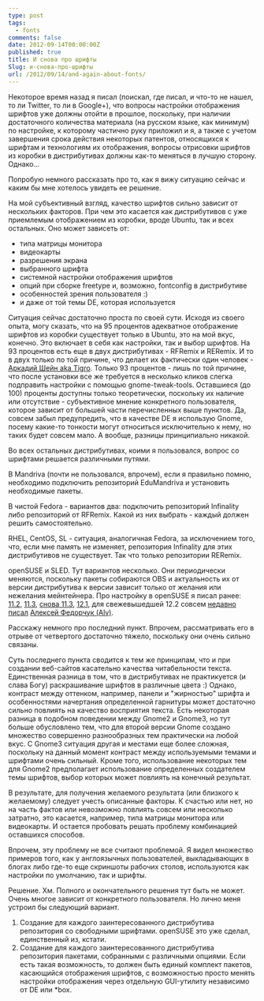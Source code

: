 ```yaml
---
type: post
tags:
  - fonts
comments: false
date: 2012-09-14T00:00:00Z
published: true
title: И снова про шрифты
Slug: и-снова-про-шрифты
url: /2012/09/14/and-again-about-fonts/
---
```


Некоторое время назад я писал (поискал, где писал, и что-то не нашел, то ли Twitter, то ли в Google+), что вопросы настройки отображения шрифтов уже должны отойти в прошлое, поскольку, при наличии достаточного количества материала (на русском языке, как минимум) по настройке, к которому частично руку приложил и я, а также с учетом завершения срока действия некоторых патентов, относящихся к шрифтам и технологиям их отображения, вопросы отрисовки шрифтов из коробки в дистрибутивах должны как-то меняться в лучшую сторону. Однако...

Попробую немного рассказать про то, как я вижу ситуацию сейчас и каким бы мне хотелось увидеть ее решение.

На мой субъективный взгляд, качество шрифтов сильно зависит от нескольких факторов. При чем это касается как дистрибутивов с уже приемлемым отображением из коробки, вроде Ubuntu, так и всех остальных. Оно может зависеть от:

- типа матрицы монитора
- видеокарты
- разрешения экрана
- выбранного шрифта
- системной настройки отображения шрифтов
- опций при сборке freetype и, возможно, fontconfig в дистрибутиве
- особенностей зрения пользователя :)
- и даже от той темы DE, которая используется

Ситуация сейчас достаточно проста по своей сути. Исходя из своего опыта, могу сказать, что на 95 процентов адекватное отображение шрифтов из коробки существует только в Ubuntu, это на мой вкус, конечно. Это включает в себя как настройки, так и выбор шрифтов. На 93 процентов есть еще в двух дистрибутивах - RFRemix и RERemix. И то в двух только по той причине, что делает их фактически один человек - [Аркадий Шейн aka Tigro][8]. Только 93 процентов - лишь по той причине, что после установки все же требуется в несколько кликов слегка подправить настройки с помощью gnome-tweak-tools. Оставшиеся (до 100) проценты доступны только теоретически, поскольку их наличие или отсутствие - субъективное мнение конкретного пользователя, которое зависит от большей части перечисленных выше пунктов. Да, совсем забыл предупредить, что в качестве DE я использую Gnome, посему какие-то тонкости могут относиться исключительно к нему, но таких будет совсем мало. А вообще, разницы принципиально никакой.

Во всех остальных дистрибутивах, коими я пользовался, вопрос со шрифтами решается различными путями.

В Mandriva (почти не пользовался, впрочем), если я правильно помню, необходимо подключить репозиторий EduMandriva и установить необходимые пакеты.

В чистой Fedora - вариантов два: подключить репозиторий Infinality либо репозиторий от RFRemix. Какой из них выбрать - каждый должен решить самостоятельно.

RHEL, CentOS, SL - ситуация, аналогичная Fedora, за исключением того, что, если мне память не изменяет, репозитория Infinality для этих дистрибутивов не существует. Так что только репозитории RERemix.

openSUSE и SLED. Тут вариантов несколько. Они периодически меняются, поскольку пакеты собираются OBS и актуальность их от версии дистрибутива к версии зависит только от желания или нежелания мейнтейнера. Про настройку в openSUSE я писал ранее: [11.2][1], [11.3][2], [снова 11.3][3], [12.1][4], для свежевышедшей 12.2 совсем [недавно][5] [писал][6] [Алексей Федорчук (Alv)][7].

Расскажу немного про последний пункт. Впрочем, рассматривать его в отрыве от четвертого достаточно тяжело, поскольку они очень сильно связаны.

Суть последнего пункта сводится к тем же принципам, что и при создании веб-сайтов касательно качества читабельности текста. Единственная разница в том, что в дистрибутивах не практикуется (и слава Богу) раскрашивание шрифтов в различные цвета :) Однако, контраст между оттенком, например, панели и "жирностью" шрифта и особенностями начертания определенной гарнитуры может достаточно сильно повлиять на качество восприятия текста. Есть некоторая разница в подобном поведении между Gnome2 и Gnome3, но тут больше обусловлено тем, что для второй версии Gnome создано множество совершенно разнообразных тем практически на любой вкус. С Gnome3 ситуация другая и местами еще более сложная, поскольку на данный момент контраст между используемыми темами и шрифтами очень сильный. Кроме того, использование некоторых тем для Gnome2 предполагает использование определенных создателем темы шрифтов, выбор которых может повлиять на конечный результат.

В результате, для получения желаемого результата (или близкого к желаемому) следует учесть описанные факторы. К счастью или нет, но на часть фактов или невозможно повлиять совсем или несколько затратно, это касается, например, типа матрицы монитора или видеокарты. И остается пробовать решать проблему комбинацией оставшихся способов.

Впрочем, эту проблему не все считают проблемой. Я видел множество примеров того, как у англоязычных пользователей, выкладывающих в блогах либо где-то еще скриншоты рабочих столов, используются как настройки по умолчанию, так и шрифты.

Решение.
Хм. Полного и окончательного решения тут быть не может. Очень многое зависит от конкретного пользователя. Но лично меня устроил бы следующий вариант.

1. Создание для каждого заинтересованного дистрибутива репозитория со свободными шрифтами. openSUSE это уже сделал, единственный из, кстати.
2. Создание для каждого заинтересованного дистрибутива репозитория пакетами, собранными с различными опциями. Если есть такая возможность, то должен быть единый комплект пакетов, касающийся отображения шрифтов, с возможностью просто менять настройки отображения через отдельную GUI-утилиту независимо от DE или *box.

[1]: http://hrafn.me/2009/10/opensuse-11-2-and-fonts
[2]: http://hrafn.me/2010/07/fonts-again-in-opensuse-11-3-and-fedora-13
[3]: http://hrafn.me/2010/12/opensuse-i-shrifty-okonchanie
[4]: http://hrafn.me/2012/01/opensuse-12-1-fonts
[5]: http://suseana.ru/?p=118
[6]: http://suseana.ru/?p=575
[7]: http://suseana.ru/?p=576
[8]: http://tigro.info/wp/




